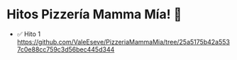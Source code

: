 # Hitos Pizzería Mamma Mía! 🍕

* ✅ Hito 1 https://github.com/ValeEseve/PizzeriaMammaMia/tree/25a5175b42a5537c0e88cc759c3d56bec445d344
